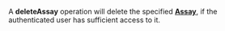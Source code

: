 <a name="deleteAssay"></a>A **deleteAssay** operation will delete the specified <a href="#assays">**Assay**</a>, if the authenticated user has sufficient access to it.

